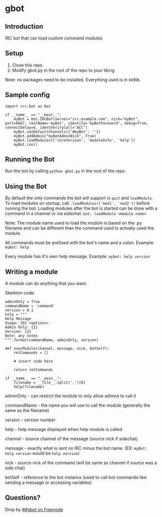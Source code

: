 gbot
====

Introduction
------------

IRC bot that can load custom command modules

Setup
-----

1. Close this repo
2. Modify gbot.py in the root of the repo to your liking

Note: no packages need to be installed.  Everything used is in stdlib.

Sample config
-------------

	import src.bot as bot

	if __name__ == "__main__":
	    myBot = bot.IRCBot(server="irc.example.com", nick="myBot", port=6667, realName='myBot', identify='myBotPassword', debug=True, connectDelay=4, identVerifyCall='ACC')
	    myBot.setDefaultChannels({'#myBot': ''})
	    myBot.addAdmin("myBotAdminNick", True)
	    myBot.loadModules(['coreVersion', 'moduleInfo', 'help'])
	    myBot.run()

Running the Bot
---------------

Run the bot by calling `python gbot.py` in the root of the repo.

Using the Bot
-------------

By default the only commands the bot will support is `quit` and `loadModule`.  
To load modules on startup, call `.loadModules(['mod1', 'mod2'])` before running the bot.
Loading modules after the bot is started can be done with a command in a channel or via sidechat. `bot: loadModule <module name>`

Note: The module name used to load the module is based on the .py filename and can be different than the command used to actually used the module.

All commands must be prefixed with the bot's name and a colon.  Example: `myBot: help`

Every module has it's own help message.  Example: `mybot: help version`

Writing a module
----------------

A module can do anything that you want.

Skeleton code:

	adminOnly = True
	commandName = 'command'
	version = 0.1
	help = """
	Help Message
	Usage: {0} <options>
	Admin Only: {1}
	Version: {2}
	Note: any notes
	""".format(commandName, adminOnly, version)

	def execModule(channel, message, nick, botSelf):
	    retCommands = []

	    # insert code here

	    return retCommands

	if __name__ == "__main__":
	    filename = __file__.split('.')[0]
	    help(filename)

adminOnly - can restrict the module to only allow admins to call it

commandName - the name you will use to call the module (generally the same as the filename)

version - version number

help - help message displayed when help module is called

channel - source channel of the message (source nick if sidechat)

message - exactly what is sent on IRC minus the bot name.  (EX: `myBot: help version` would be `help version`)

nick - source nick of the command (will be same as channel if source was a side chat)

botSelf - reference to the bot instance (used to call bot commands like sending a message or accessing variables)

Questions?
----------

Drop by [##gbot on Freenode](http://webchat.freenode.net/?channels=##gbot)